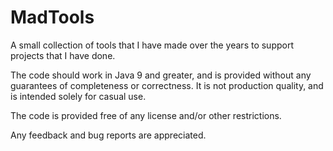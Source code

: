 # MadTools
A small collection of tools that I have made over the years to support projects that I have done.

The code should work in Java 9 and greater, and is provided without any guarantees of completeness or correctness. It is not production quality, and is intended solely for casual use.

The code is provided free of any license and/or other restrictions.

Any feedback and bug reports are appreciated.
